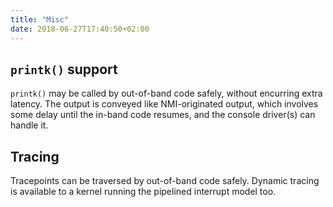 ```yaml
---
title: "Misc"
date: 2018-06-27T17:40:50+02:00
---
```


## `printk()` support

`printk()` may be called by out-of-band code safely, without encurring
extra latency. The output is conveyed like NMI-originated output,
which involves some delay until the in-band code resumes, and the
console driver(s) can handle it.
    
## Tracing

Tracepoints can be traversed by out-of-band code safely. Dynamic
tracing is available to a kernel running the pipelined interrupt
model too.
